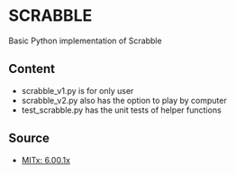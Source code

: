 # SCRABBLE
Basic Python implementation of Scrabble

## Content
- scrabble_v1.py is for only user
- scrabble_v2.py also has the option to play by computer
- test_scrabble.py has the unit tests of helper functions

## Source
- [MITx: 6.00.1x](https://www.edx.org/course/introduction-computer-science-mitx-6-00-1x-11)  
